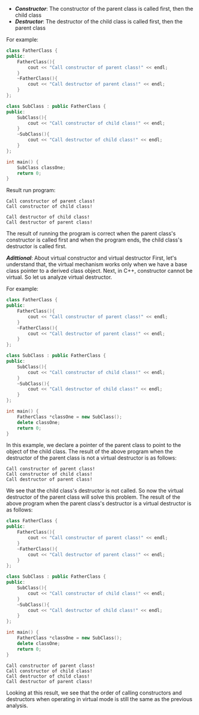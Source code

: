 - ***Constructor***: The constructor of the parent class is called first, then the child class
- ***Destructor***: The destructor of the child class is called first, then the parent class

For example:
```cpp
class FatherClass {
public:
	FatherClass(){
		cout << "Call constructor of parent class!" << endl;
	}
	~FatherClass(){
		cout << "Call destructor of parent class!" << endl;
	}
};

class SubClass : public FatherClass {
public:
	SubClass(){
		cout << "Call constructor of child class!" << endl;
	}
	~SubClass(){
		cout << "Call destructor of child class!" << endl;
	}
};

int main() {
	SubClass classOne;
	return 0;
}
```
Result run program:
```
Call constructor of parent class!
Call constructor of child class!

Call destructor of child class!
Call destructor of parent class!
```
The result of running the program is correct when the parent class's constructor is called first and when the program ends, the child class's destructor is called first.

***Adittional***: About virtual constructor and virtual destructor
First, let's understand that, the virtual mechanism works only when we have a base class pointer to a derived class object.
Next, in C++, constructor cannot be virtual. So let us analyze virtual destructor.

For example:
```cpp
class FatherClass {
public:
	FatherClass(){
		cout << "Call constructor of parent class!" << endl;
	}
	~FatherClass(){
		cout << "Call destructor of parent class!" << endl;
	}
};

class SubClass : public FatherClass {
public:
	SubClass(){
		cout << "Call constructor of child class!" << endl;
	}
	~SubClass(){
		cout << "Call destructor of child class!" << endl;
	}
};

int main() {
	FatherClass *classOne = new SubClass();
	delete classOne;
	return 0;
}
```
In this example, we declare a pointer of the parent class to point to the object of the child class. The result of the above program when the destructor of the parent class is not a virtual destructor is as follows:
```
Call constructor of parent class!
Call constructor of child class!
Call destructor of parent class!
```
We see that the child class's destructor is not called. So now the virtual destructor of the parent class will solve this problem. The result of the above program when the parent class's destructor is a virtual destructor is as follows:
```cpp
class FatherClass {
public:
	FatherClass(){
		cout << "Call constructor of parent class!" << endl;
	}
	~FatherClass(){
		cout << "Call destructor of parent class!" << endl;
	}
};

class SubClass : public FatherClass {
public:
	SubClass(){
		cout << "Call constructor of child class!" << endl;
	}
	~SubClass(){
		cout << "Call destructor of child class!" << endl;
	}
};

int main() {
	FatherClass *classOne = new SubClass();
	delete classOne;
	return 0;
}
```
```
Call constructor of parent class!
Call constructor of child class!
Call destructor of child class!
Call destructor of parent class!
```
Looking at this result, we see that the order of calling constructors and destructors when operating in virtual mode is still the same as the previous analysis.


